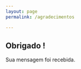 ```yaml
---
layout: page
permalink: /agradecimentos

---
```


<p align="center">
<h2> Obrigado !</h2> Sua mensagem foi recebida. </p> 

<style>
  
img
{
width:200px;
height:auto;
max-width: 100%;
display:block;  
margin:0 auto;
}
  
</style>

<!-- <span class="img">![Netlify CMS Screenshot]( /assets/img/uploads/send2.png) </span> -->




